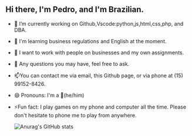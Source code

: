 ## Hi there, I'm Pedro, and I'm Brazilian.
- 🔭 I’m currently working on Github,Vscode:python,js,html,css,php, and DBA.
- 🌱 I'm learning business regulations and English at the moment.
- 👯 I want to work with people on businesses and my own assignments.
- 💬 Any questions you may have, feel free to ask.
- 📫You can contact me via email, this Github page, or via phone at (15) 99152-8426.
- 😄 Pronouns: I'm a 🥐(he/him)
- ⚡Fun fact: I play games on my phone and computer all the time. Please don't hesitate to phone me to play from anywhere.

  ![Anurag's GitHub stats](https://github-readme-stats.vercel.app/api?username=anuraghazra&show_icons=true&theme=transparent)
  
